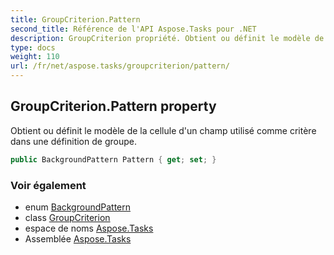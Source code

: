 ```yaml
---
title: GroupCriterion.Pattern
second_title: Référence de l'API Aspose.Tasks pour .NET
description: GroupCriterion propriété. Obtient ou définit le modèle de la cellule dun champ utilisé comme critère dans une définition de groupe.
type: docs
weight: 110
url: /fr/net/aspose.tasks/groupcriterion/pattern/
---
```

## GroupCriterion.Pattern property

Obtient ou définit le modèle de la cellule d'un champ utilisé comme critère dans une définition de groupe.

```csharp
public BackgroundPattern Pattern { get; set; }
```

### Voir également

* enum [BackgroundPattern](../../backgroundpattern/)
* class [GroupCriterion](../)
* espace de noms [Aspose.Tasks](../../groupcriterion/)
* Assemblée [Aspose.Tasks](../../../)



